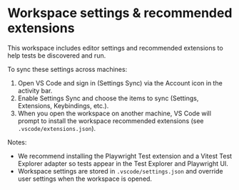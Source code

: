 # Workspace settings & recommended extensions

This workspace includes editor settings and recommended extensions to help tests be discovered and run.

To sync these settings across machines:

1. Open VS Code and sign in (Settings Sync) via the Account icon in the activity bar.
2. Enable Settings Sync and choose the items to sync (Settings, Extensions, Keybindings, etc.).
3. When you open the workspace on another machine, VS Code will prompt to install the workspace recommended extensions (see `.vscode/extensions.json`).

Notes:

- We recommend installing the Playwright Test extension and a Vitest Test Explorer adapter so tests appear in the Test Explorer and Playwright UI.
- Workspace settings are stored in `.vscode/settings.json` and override user settings when the workspace is opened.
